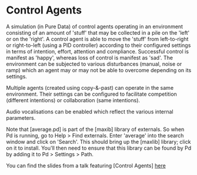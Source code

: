 # Control Agents
 
A simulation (in Pure Data) of control agents operating in an environment consisting of an amount of 'stuff' that may be collected in a pile on the 'left' or on the 'right'.  A control agent is able to move the 'stuff' from left-to-right or right-to-left (using a PID controller) according to their configured settings in terms of intention, effort, attention and compliance.  Successful control is manifest as 'happy', whereas loss of control is manifest as 'sad'.  The environment can be subjected to various disturbances (manual, noise or ramp) which an agent may or may not be able to overcome depending on its settings.  

Multiple agents (created using copy-&-past) can operate in the same environment.  Their settings can be configured to facilitate competition (different intentions) or collaboration (same intentions).  

Audio vocalisations can be enabled which reflect the various internal parameters.

Note that [average.pd] is part of the [maxib] library of externals.  So when Pd is running, go to Help > Find externals.  Enter 'average' into the search window and click on 'Search'.  This should bring up the [maxlib] library; click on it to install.  You'll then need to ensure that this library can be found by Pd by adding it to Pd > Settings > Path.

You can find the slides from a talk featuring [Control Agents] [here](https://github.com/rogerkmoore/Talks/blob/main/2023%20-%20IAPCT/Moore%20-%20Compliance%20in%20perceptual%20control%20systems%20Insights%20and%20implications.pdf)